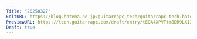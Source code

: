 ```yaml
---
Title: "20250327"
EditURL: https://blog.hatena.ne.jp/guitarrapc_tech/guitarrapc-tech.hatenablog.com/atom/entry/6802418398344876073
PreviewURL: https://tech.guitarrapc.com/draft/entry/tEOA4XPVTtmBDR9LX13RBvxJWOc
Draft: true
---
```


